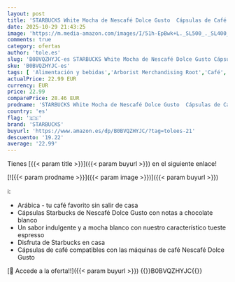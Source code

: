 ```yaml
---
layout: post
title: 'STARBUCKS White Mocha de Nescafé Dolce Gusto  Cápsulas de Café 6 x 12  72 Cápsulas '
date: 2025-10-29 21:43:25
image: 'https://m.media-amazon.com/images/I/51h-EpBwk+L._SL500_._SL400_.jpg'
comments: true
category: ofertas
author: 'tole.es'
slug: 'B0BVQZHYJC-es STARBUCKS White Mocha de Nescafé Dolce Gusto Cápsulas de...'
sku: 'B0BVQZHYJC-es'
tags: [ 'Alimentación y bebidas','Arborist Merchandising Root','Café','Café para Dolce Gusto','Café para máquinas Dolce Gusto','Café, té y bebidas','Cápsulas de café','Novedades en Alimentación y bebidas','Self Service','Special Features Stores','dd53b5bc-bcd1-4c9b-ab43-793ed912ccdd_0','dd53b5bc-bcd1-4c9b-ab43-793ed912ccdd_2401','dd53b5bc-bcd1-4c9b-ab43-793ed912ccdd_4501','dd53b5bc-bcd1-4c9b-ab43-793ed912ccdd_7301','dd53b5bc-bcd1-4c9b-ab43-793ed912ccdd_901','dolce','gusto','starbucks','🇪🇸', ]
actualPrice: 22.99 EUR
currency: EUR
price: 22.99
comparePrice: 28.46 EUR
prodname: 'STARBUCKS White Mocha de Nescafé Dolce Gusto  Cápsulas de Café 6 x 12  72 Cápsulas '
country: 'es'
flag: '🇪🇸'
brand: 'STARBUCKS'
buyurl: 'https://www.amazon.es/dp/B0BVQZHYJC/?tag=tolees-21'
descuento: '19.22'
average: '22.99'
---
```


Tienes [{{< param title >}}]({{< param buyurl >}}) en el siguiente enlace!

[![{{< param prodname >}}]({{< param image >}})]({{< param buyurl >}})

ℹ️:

- Arábica - tu café favorito sin salir de casa
- Cápsulas Starbucks de Nescafé Dolce Gusto con notas a chocolate blanco
- Un sabor indulgente y a mocha blanco con nuestro característico tueste espresso
- Disfruta de Starbucks en casa
- Cápsulas de café compatibles con las máquinas de café Nescafé Dolce Gusto

[🛒 Accede a la oferta!!]({{< param buyurl >}})
{{<world>}}B0BVQZHYJC{{</world>}}
